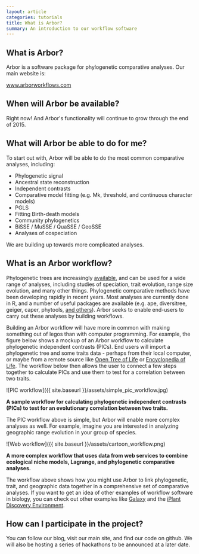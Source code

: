 ```yaml
---
layout: article
categories: tutorials
title: What is Arbor?
summary: An introduction to our workflow software
---
```


<h2>What is Arbor?</h2>

Arbor is a software package for phylogenetic comparative analyses. Our main website is:

<a href="www.arborworkflows.com">www.arborworkflows.com</a>

<h2>When will Arbor be available?</h2>

Right now! And Arbor's functionality will continue to grow through the end of 2015.

<h2>What will Arbor be able to do for me?</h2>

To start out with, Arbor will be able to do the most common comparative analyses, including:


- Phylogenetic signal
- Ancestral state reconstruction
- Independent contrasts
- Comparative model fitting (e.g. Mk, threshold, and continuous character models)
- PGLS
- Fitting Birth-death models
- Community phylogenetics
- BiSSE / MuSSE / QuaSSE / GeoSSE
- Analyses of cospeciation

We are building up towards more complicated analyses.

<h2>What is an Arbor workflow?</h2>

Phylogenetic trees are increasingly [available](http://blog.opentreeoflife.org), and can be used for a wide range of analyses, including studies of speciation, trait evolution, range size evolution, and many other things. Phylogenetic comparative methods have been developing rapidly in recent years. Most analyses are currently done in R, and a number of useful packages are available (e.g. ape, diversitree, geiger, caper, phytools, [and others](http://cran.r-project.org/web/views/Phylogenetics.html)). Arbor seeks to enable end-users to carry out these analyses by building workflows.

Building an Arbor workflow will have more in common with making something out of legos than with computer programming. For example, the figure below shows a mockup of an Arbor workflow to calculate phylogenetic independent contrasts (PICs). End users will import a phylogenetic tree and some traits data - perhaps from their local computer, or maybe from a remote source like [Open Tree of Life](https://tree.opentreeoflife.org/opentree/argus/opentree3.0@1) or [Encyclopedia of Life](http://eol.org). The workflow below then allows the user to connect a few steps together to calculate PICs and use them to test for a correlation between two traits.

![PIC workflow]({{ site.baseurl }}/assets/simple_pic_workflow.jpg)

**A sample workflow for calculating phylogenetic independent contrasts (PICs) to test for an evolutionary correlation between two traits.**


The PIC workflow above is simple, but Arbor will enable more complex analyses as well. For example, imagine you are interested in analyzing geographic range evolution in your group of species.

![Web workflow]({{ site.baseurl }}/assets/cartoon_workflow.png)

**A more complex workflow that uses data from web services to combine ecological niche models, Lagrange, and phylogenetic comparative analyses.**


The workflow above shows how you might use Arbor to link phylogenetic, trait, and geographic data together in a comprehensive set of comparative analyses. If you want to get an idea of other examples of workflow software in biology, you can check out other examples like [Galaxy](https://usegalaxy.org/) and the [iPlant Discovery Environment](http://www.iplantcollaborative.org/ci/discovery-environment).

<h2>How can I participate in the project?</h2>

You can follow our blog, visit our main site, and find our code on github. We will also be hosting a series of hackathons to be announced at a later date.
